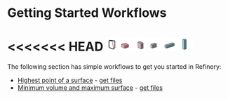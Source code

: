 # Getting Started Workflows

<<<<<<< HEAD
<img src="../../.gitbook/assets/sample/beginer.png" style="width:200px;"/>
=======

The following section has simple workflows to get you started in Refinery:

* [Highest point of a surface](04-01-01_highest-point-of-a-surface.md) - [get files](https://github.com/martinstacey/RefineryPrimer/tree/ContentBranch/04-sample-workflows/04-00_sample_files/04-00-01_gettingstarted)
* [Minimum volume and maximum surface](04-01-02_minimum-volume-and-maximum-surface.md) - [get files](https://github.com/martinstacey/RefineryPrimer/tree/ContentBranch/04-sample-workflows/04-00_sample_files/04-00-01_gettingstarted/01-02_Minimum-volume-and-maximum-surface)

